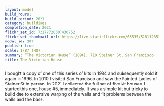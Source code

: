 ```yaml
---
layout: model
build_hours: 
build_period: 2021
category: buildings
completion_date: 2021
flickr_set_id: 72177720307430752
flickr_set_thumbnail_url: https://live.staticflickr.com/65535/52811235331_9109f895cf_m.jpg
model_id: 207
publish: true
scale: 1/87 (HO)
summary: “The Victorian House” (1894), 710 Steiner St, San Francisco
title: The Victorian House
---
```


I bought a copy of one of this series of kits in 1984 and subsequently sold it again in 1996. In 2010 I visited San Francisco and saw the Painted Ladies of Steiner St in person. In 2021 I collected the full set of five kit houses. I started this one, house #5, immediately. It was a simple kit but tricky to build due to extensive warping of the walls and fit problems between the walls and the base.
